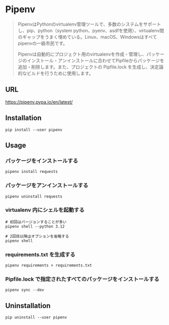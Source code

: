 # Pipenv

> PipenvはPythonのvirtualenv管理ツールで、多数のシステムをサポートし、pip、python（system python、pyenv、asdfを使用）、virtualenv間のギャップをうまく埋めている。Linux、macOS、Windowsはすべてpipenvの一級市民です。
>
> Pipenvは自動的にプロジェクト用のvirtualenvを作成・管理し、パッケージのインストール・アンインストールに合わせてPipfileからパッケージを追加・削除します。また、プロジェクトの Pipfile.lock を生成し、決定論的なビルドを行うために使用します。

## URL

<https://pipenv.pypa.io/en/latest/>

## Installation

```shell
pip install --user pipenv
```

## Usage

### パッケージをインストールする

```shell
pipenv install requests
```

### パッケージをアンインストールする

```shell
pipenv uninstall requests
```

### virtualenv 内にシェルを起動する

```shell
# 初回はバージョンすることが多い
pipenv shell --python 3.12

# 2回目以降はオプションを省略する
pipenv shell
```

### requirements.txt を生成する

```shell
pipenv requirements > requirements.txt
```

### Pipfile.lock で指定されたすべてのパッケージをインストールする

```shell
pipenv sync --dev
```

## Uninstallation

```shell
pip uninstall --user pipenv
```
